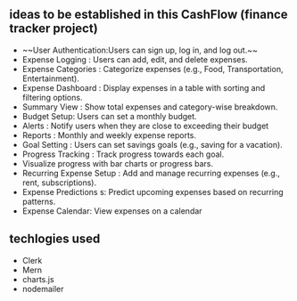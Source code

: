 ## ideas to be established in this CashFlow (finance tracker project)

<ul>
    <li> ~~User Authentication:Users can sign up, log in, and log out.~~</li>
    <li>Expense Logging : Users can add, edit, and delete expenses.</li>
    <li>Expense Categories : Categorize expenses (e.g., Food, Transportation, Entertainment).</li>
    <li>Expense Dashboard : Display expenses in a table with sorting and filtering options.</li>
    <li>Summary View : Show total expenses and category-wise breakdown.</li>
    <li>Budget Setup: Users can set a monthly budget.</li>
    <li>Alerts : Notify users when they are close to exceeding their budget</li>
    <li>Reports : Monthly and weekly expense reports.</li>
    <li>Goal Setting : Users can set savings goals (e.g., saving for a vacation).</li>
    <li>Progress Tracking : Track progress towards each goal.</li>
    <li>Visualize progress with bar charts or progress bars.</li>
    <li>Recurring Expense Setup : Add and manage recurring expenses (e.g., rent, subscriptions).</li>
    <li>Expense Predictions s: Predict upcoming expenses based on recurring patterns.</li>
    <li>Expense Calendar: View expenses on a calendar</li>



</ul>

## techlogies used


<ul>
    <li>Clerk</li>
    <li>Mern</li>
    <li>charts.js</li>
    <li>nodemailer</li>
</ul>

